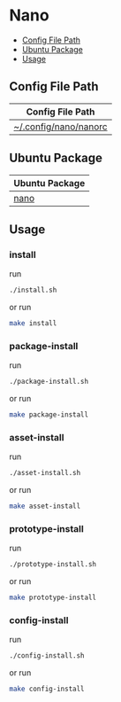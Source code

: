 

# Nano

* [Config File Path](#config-file-path)
* [Ubuntu Package](#ubuntu-package)
* [Usage](#usage)




## Config File Path

| Config File Path |
| --- |
| [~/.config/nano/nanorc](./asset/overlay/etc/skel/.config/nano/nanorc) |




## Ubuntu Package

| Ubuntu Package |
| --- |
| [nano](https://packages.ubuntu.com/noble/nano) |




## Usage


### install

run

``` sh
./install.sh
```

or run

``` sh
make install
```


### package-install

run

``` sh
./package-install.sh
```

or run

``` sh
make package-install
```


### asset-install

run

``` sh
./asset-install.sh
```

or run

``` sh
make asset-install
```


### prototype-install

run

``` sh
./prototype-install.sh
```

or run

``` sh
make prototype-install
```


### config-install

run

``` sh
./config-install.sh
```

or run

``` sh
make config-install
```
